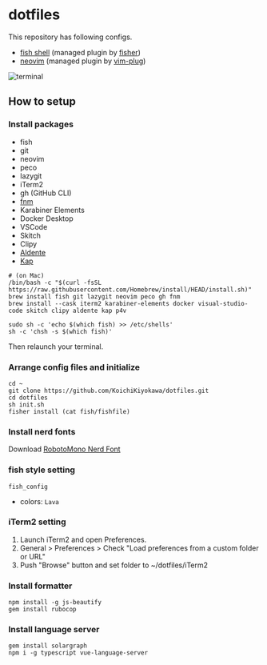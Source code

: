 # dotfiles

This repository has following configs.

- [fish shell](https://github.com/fish-shell/fish-shell) (managed plugin by [fisher](https://github.com/jorgebucaran/fisher))
- [neovim](https://github.com/neovim/neovim) (managed plugin by [vim-plug](https://github.com/junegunn/vim-plug))

![terminal](https://user-images.githubusercontent.com/40315079/73604430-e7f17b00-45d3-11ea-9441-a1461f561844.png)

## How to setup

### Install packages

- fish
- git
- neovim
- peco
- lazygit
- iTerm2
- gh (GitHub CLI)
- [fnm](https://github.com/Schniz/fnm)
- Karabiner Elements
- Docker Desktop
- VSCode
- Skitch
- Clipy
- [Aldente](https://github.com/davidwernhart/AlDente)
- [Kap](https://getkap.co/)

```
# (on Mac)
/bin/bash -c "$(curl -fsSL https://raw.githubusercontent.com/Homebrew/install/HEAD/install.sh)"
brew install fish git lazygit neovim peco gh fnm
brew install --cask iterm2 karabiner-elements docker visual-studio-code skitch clipy aldente kap p4v

sudo sh -c 'echo $(which fish) >> /etc/shells'
sh -c 'chsh -s $(which fish)'
```

Then relaunch your terminal.

### Arrange config files and initialize

```
cd ~
git clone https://github.com/KoichiKiyokawa/dotfiles.git
cd dotfiles
sh init.sh
fisher install (cat fish/fishfile)
```

### Install nerd fonts

Download [RobotoMono Nerd Font](https://github.com/ryanoasis/nerd-fonts/raw/master/patched-fonts/RobotoMono/Medium/complete/Roboto%20Mono%20Medium%20Nerd%20Font%20Complete.ttf)

### fish style setting

```
fish_config
```

- colors: `Lava`

### iTerm2 setting

1. Launch iTerm2 and open Preferences.
1. General > Preferences > Check "Load preferences from a custom folder or URL"
1. Push "Browse" button and set folder to ~/dotfiles/iTerm2

### Install formatter

```
npm install -g js-beautify
gem install rubocop
```

### Install language server

```
gem install solargraph
npm i -g typescript vue-language-server
```
